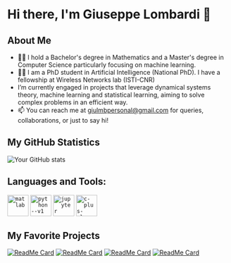# Hi there, I'm Giuseppe Lombardi 👋

## About Me
- 👨‍🎓 I hold a Bachelor's degree in Mathematics and a Master's degree in Computer Science particularly focusing on machine learning.
- 🧑‍🏫 I am a PhD student in Artificial Intelligence (National PhD). I have a fellowship at Wireless Networks lab (ISTI-CNR)
- I’m currently engaged in projects that leverage dynamical systems theory, machine learning and statistical learning, aiming to solve complex problems in an efficient way.
- 📫 You can reach me at [giulmbpersonal@gmail.com](mailto:giulmbpersonal@gmail.com) for queries, collaborations, or just to say hi!


## My GitHub Statistics

![Your GitHub stats](https://github-readme-stats.vercel.app/api?username=icezimmer&show_icons=true&theme=radical)

## Languages and Tools:

<code><img width="48" height="48" src="https://img.icons8.com/fluency/48/matlab.png" alt="matlab"/></code>
<code><img width="48" height="48" src="https://img.icons8.com/color/48/python--v1.png" alt="python--v1"/></code>
<code><img width="48" height="48" src="https://img.icons8.com/fluency/48/jupyter.png" alt="jupyter"/></code>
<code><img width="48" height="48" src="https://img.icons8.com/color/48/c-plus-plus-logo.png" alt="c-plus-plus-logo"/></code>

## My Favorite Projects
<!-- This section can be used to highlight your best repositories. Use repository cards -->

[![ReadMe Card](https://github-readme-stats.vercel.app/api/pin/?username=icezimmer&repo=ConstrainedOptimization)](https://github.com/icezimmer/ConstrainedOptimization)
[![ReadMe Card](https://github-readme-stats.vercel.app/api/pin/?username=icezimmer&repo=RC)](https://github.com/icezimmer/RC)
[![ReadMe Card](https://github-readme-stats.vercel.app/api/pin/?username=nikodallanoce&repo=DataMiningProject)](https://github.com/nikodallanoce/DataMiningProject)
[![ReadMe Card](https://github-readme-stats.vercel.app/api/pin/?username=nikodallanoce&repo=PokeBOT)](https://github.com/nikodallanoce/PokeBOT)


